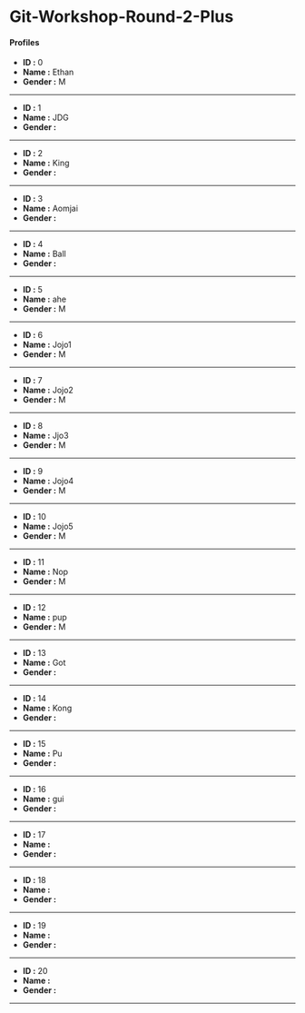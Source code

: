 # Git-Workshop-Round-2-Plus

#### Profiles

- **ID :** 0
- **Name :** Ethan
- **Gender :** M

---

- **ID :** 1
- **Name :** JDG
- **Gender :** <M or F>

---

- **ID :** 2
- **Name :** King
- **Gender :** <M or F>

---

- **ID :** 3
- **Name :** Aomjai
- **Gender :** <M or F>

---

- **ID :** 4
- **Name :** Ball
- **Gender :** <M or F>

---

- **ID :** 5
- **Name :** ahe
- **Gender :** M

---

- **ID :** 6
- **Name :** Jojo1
- **Gender :** M

---

- **ID :** 7
- **Name :** Jojo2
- **Gender :** M

---

- **ID :** 8
- **Name :** Jjo3
- **Gender :** M

---

- **ID :** 9
- **Name :** Jojo4
- **Gender :** M

---

- **ID :** 10
- **Name :** Jojo5
- **Gender :** M

---

- **ID :** 11
- **Name :** Nop
- **Gender :** M

---

- **ID :** 12
- **Name :** pup
- **Gender :** M

---

- **ID :** 13
- **Name :** Got
- **Gender :** <M or F>

---

- **ID :** 14
- **Name :** Kong
- **Gender :** <M or F>

---

- **ID :** 15
- **Name :** Pu
- **Gender :** <M or F>

---

- **ID :** 16
- **Name :** gui
- **Gender :** <M or F>

---

- **ID :** 17
- **Name :** <name>
- **Gender :** <M or F>

---

- **ID :** 18
- **Name :** <name>
- **Gender :** <M or F>

---

- **ID :** 19
- **Name :** <name>
- **Gender :** <M or F>

---

- **ID :** 20
- **Name :** <name>
- **Gender :** <M or F>

---

